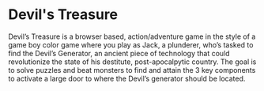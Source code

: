 # Devil's Treasure

Devil’s Treasure is a browser based, action/adventure game in the style of a game boy color game where you play as Jack, 
a plunderer, who’s tasked to find the Devil’s Generator, an ancient piece of technology that could revolutionize the state of his destitute, post-apocalpytic country. 
The goal is to solve puzzles and beat monsters to find and attain the 3 key components to activate a large door to where the Devil’s generator should be located.  
